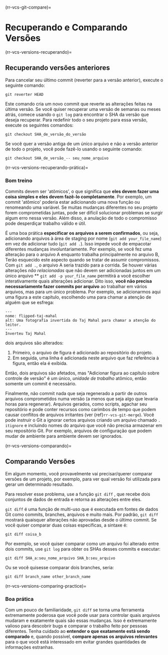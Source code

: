 (rr-vcs-git-compare)=
# Recuperando e Comparando Versões

(rr-vcs-versions-recuperando)=
## Recuperando versões anteriores

Para cancelar seu último commit (reverter para a versão anterior), execute o seguinte comando:
```
git reverter HEAD
```

Este comando cria um novo commit que reverte as alterações feitas na última versão. Se você quiser recuperar uma versão de semanas ou meses atrás, comece usando o `git log` para encontrar o SHA da versão que deseja recuperar. Para redefinir todo o seu projeto para essa versão, execute os seguintes comandos:

```
git checkout SHA_de_versão_do_versão
```

Se você quer a versão antiga de um único arquivo e não a versão anterior de todo o projeto, você pode fazê-lo usando o seguinte comando:

 ```
 git checkout SHA_de_versão_-- seu_nome_arquivo
 ```

(rr-vcs-versions-recuperando-prática)=
### Bom treino

Commits devem ser 'atômicos', o que significa que **eles devem fazer uma coisa simples e eles devem fazê-lo completamente**. Por exemplo, um commit 'atômico' poderia estar adicionando uma nova função ou renomeando uma variável. Se muitas mudanças diferentes no seu projeto forem comprometidas juntas, pode ser difícil solucionar problemas se surgir algum erro nessa versão. Além disso, a anulação de todo o compromisso pode desperdiçar trabalho válido e útil.

É uma boa prática **especificar os arquivos a serem confirmados**, ou seja, adicionando arquivos à área de staging por nome (`git add your_file_name`) em vez de adicionar tudo (`git add .`). Isso impede você de empacotar diferentes mudanças involuntariamente. Por exemplo, se você fez uma alteração para o arquivo A enquanto trabalha principalmente no arquivo B, Terão esquecido este aspecto quando se tratar de assumir compromissos. Com `git add .`, o arquivo A seria trazido para a corrida. Se houver várias alterações *não relacionadas* que não devem ser adicionadas juntos em um único arquivo ** `git add -p your_file_name` permitirá a você escolher interativamente quais alterações adicionar. Dito isso, **você não precisa necessariamente fazer commits por arquivo** ao trabalhar em vários arquivos, mas para um único problema. Por exemplo, se adicionarmos aqui uma figura a este capítulo, escolhendo uma para chamar a atenção de alguém que se esfrega:

```{figure} ../../figures/flipped-taj-mahal.png
---
nome: flipped-taj-mahal
alt: Uma fotografia invertida do Taj Mahal para chamar a atenção do leitor.
---
Inverteu Taj Mahal
```

dois arquivos são alterados:

1. Primeiro, o arquivo de figura é adicionado ao repositório do projeto.
2. Em seguida, uma linha é adicionada neste arquivo que faz referência à figura, então ela é exibida.

Então, dois arquivos são afetados, mas "Adicionar figura ao capítulo sobre controle de versão" é um único, *unidade de trabalho* atômico, então somente um commit é necessário.

Finalmente, não commit nada que seja regenerado a partir de outros arquivos comprometidos numa versão (a menos que seja algo que levaria horas para regenerar). Arquivos gerados, como scripts, agachar seu repositório e pode conter recursos como carimbos de tempo que podem causar conflitos de arquivos irritantes (ver {ref}`rr-vcs-git-merge`). Você pode instruir o Git a ignorar certos arquivos criando um arquivo chamado `. itignore` e incluindo nomes do arquivo que você não precisa armazenar em seu repositório Git. Por exemplo, arquivos de configuração que podem mudar de ambiente para ambiente devem ser ignorados.

(rr-vcs-versions-comparando)=
## Comparando Versões

Em algum momento, você provavelmente vai precisar/querer comparar versões de um projeto, por exemplo, para ver qual versão foi utilizada para gerar um determinado resultado.

Para resolver esse problema, use a função `git diff` , que recebe dois conjuntos de dados de entrada e retorna as alterações entre eles.

`git diff` é uma função de multi-uso que é executada em fontes de dados Git como commits, branches, arquivos e muito mais. Por padrão, `git diff` mostrará quaisquer alterações não aprovadas desde o último commit. Se você quiser comparar duas coisas específicas, a sintaxe é:

```
git diff coisa_b
```

Por exemplo, se você quiser comparar como um arquivo foi alterado entre dois commits, use `git log` para obter os SHAs desses commits e executar:

```
git diff SHA_a:seu_nome_arquivo SHA_b:seu_arquivo
```

Ou se você quisesse comparar dois branches, seria:

```
git diff branch_name other_branch_name
```

(rr-vcs-versions-comparing-practice)=
### Boa prática

Com um pouco de familiaridade, `git diff` se torna uma ferramenta extremamente poderosa que você pode usar para controlar quais arquivos mudaram e exatamente quais são essas mudanças. Isso é extremamente valioso para descobrir bugs e comparar o trabalho feito por pessoas diferentes. Tenha cuidado ao **entender o que exatamente está sendo comparado** e, quando possível, **compare apenas os arquivos relevantes** para o que você está interessado em evitar grandes quantidades de informações estranhas.
